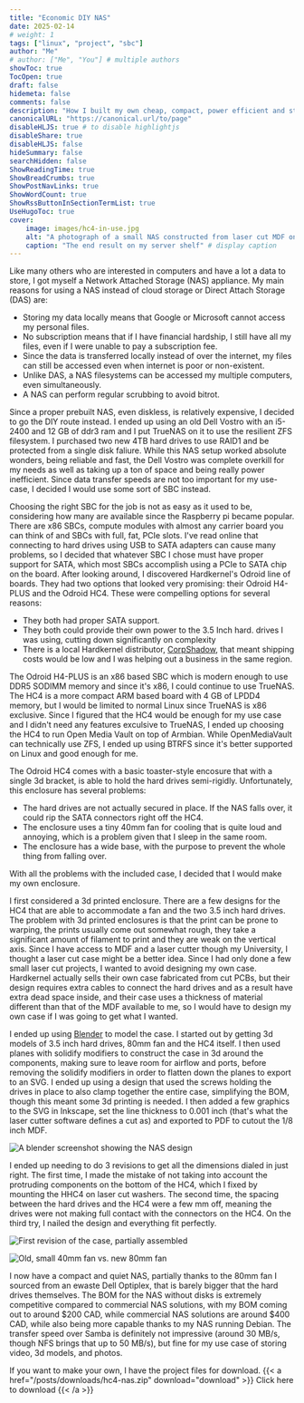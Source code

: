 ```yaml
---
title: "Economic DIY NAS"
date: 2025-02-14
# weight: 1
tags: ["linux", "project", "sbc"]
author: "Me"
# author: ["Me", "You"] # multiple authors
showToc: true
TocOpen: true
draft: false
hidemeta: false
comments: false
description: "How I built my own cheap, compact, power efficient and stylish NAS"
canonicalURL: "https://canonical.url/to/page"
disableHLJS: true # to disable highlightjs
disableShare: true
disableHLJS: false
hideSummary: false
searchHidden: false
ShowReadingTime: true
ShowBreadCrumbs: true
ShowPostNavLinks: true
ShowWordCount: true
ShowRssButtonInSectionTermList: true
UseHugoToc: true
cover:
    image: images/hc4-in-use.jpg
    alt: "A photograph of a small NAS constructed from laser cut MDF on a custom shelf made from 4040 aluminum extrusion" # alt text
    caption: "The end result on my server shelf" # display caption
---
```

Like many others who are interested in computers and have a lot a data to store, I got myself a Network Attached Storage (NAS) appliance. My main reasons for using a NAS instead of cloud storage or Direct Attach Storage (DAS) are:
* Storing my data locally means that Google or Microsoft cannot access my personal files.
* No subscription means that if I have financial hardship, I still have all my files, even if I were unable to pay a subscription fee.
* Since the data is transferred locally instead of over the internet, my files can still be accessed even when internet is poor or non-existent.
* Unlike DAS, a NAS filesystems can be accessed my multiple computers, even simultaneously.
* A NAS can perform regular scrubbing to avoid bitrot.

Since a proper prebuilt NAS, even diskless, is relatively expensive, I decided to go the DIY route instead. I ended up using an old Dell Vostro with an i5-2400 and 12 GB of ddr3 ram and I put TrueNAS on it to use the resilient ZFS filesystem. I purchased two new 4TB hard drives to use RAID1 and be protected from a single disk faliure. While this NAS setup worked absolute wonders, being reliable and fast, the Dell Vostro was complete overkill for my needs as well as taking up a ton of space and being really power inefficient. Since data transfer speeds are not too important for my use-case, I decided I would use some sort of SBC instead.

Choosing the right SBC for the job is not as easy as it used to be, considering how many are available since the Raspberry pi became popular. There are x86 SBCs, compute modules with almost any carrier board you can think of and SBCs with full, fat, PCIe slots. I've read online that connecting to hard drives using USB to SATA adapters can cause many problems, so I decided that whatever SBC I chose must have proper support for SATA, which most SBCs accomplish using a PCIe to SATA chip on the board. After looking around, I discovered Hardkernel's Odroid line of boards. They had two options that looked very promising: their Odroid H4-PLUS and the Odroid HC4. These were compelling options for several reasons:
* They both had proper SATA support.
* They both could provide their own power to the 3.5 Inch hard. drives I was using, cutting down significantly on complexity
* There is a local Hardkernel distributor, [CorpShadow](https://corpshadow.biz), that meant shipping costs would be low and I was helping out a business in the same region.

The Odroid H4-PLUS is an x86 based SBC which is modern enough to use DDR5 SODIMM memory and since it's x86, I could continue to use TrueNAS. The HC4 is a more compact ARM based board with 4 GB of LPDD4 memory, but I would be limited to normal Linux since TrueNAS is x86 exclusive. Since I figured that the HC4 would be enough for my use case and I didn't need any features exculsive to TrueNAS, I ended up choosing the HC4 to run Open Media Vault on top of Armbian. While OpenMediaVault can technically use ZFS, I ended up using BTRFS since it's better supported on Linux and good enough for me.

The Odroid HC4 comes with a basic toaster-style encosure that with a single 3d bracket, is able to hold the hard drives semi-rigidly. Unfortunately, this enclosure has several problems:
* The hard drives are not actually secured in place. If the NAS falls over, it could rip the SATA connectors right off the HC4.
* The enclosure uses a tiny 40mm fan for cooling that is quite loud and annoying, which is a problem given that I sleep in the same room.
* The enclosure has a wide base, with the purpose to prevent the whole thing from falling over.

With all the problems with the included case, I decided that I would make my own enclosure.

I first considered a 3d printed enclosure. There are a few designs for the HC4 that are able to accommodate a fan and the two 3.5 inch hard drives. The problem with 3d printed enclosures is that the print can be prone to warping, the prints usually come out somewhat rough, they take a significant amount of filament to print and they are weak on the vertical axis. Since I have access to MDF and a laser cutter though my University, I thought a laser cut case might be a better idea. Since I had only done a few small laser cut projects, I wanted to avoid designing my own case. Hardkernel actually sells their own case fabricated from cut PCBs, but their design requires extra cables to connect the hard drives and as a result have extra dead space inside, and their case uses a thickness of material different than that of the MDF available to me, so I would have to  design my own case if I was going to get what I wanted. 

I ended up using [Blender](https://blender.org) to model the case. I started out by getting 3d models of 3.5 inch hard drives, 80mm fan and the HC4 itself. I then used planes with solidify modifiers to construct the case in 3d around the components, making sure to leave room for airflow and ports, before removing the solidify  modifiers in order to flatten down the planes to export to an SVG. I ended up using a design that used the screws holding the drives in place to also clamp together the entire case, simplifying the BOM, though this meant some 3d printing is needed. I then added a few graphics to the SVG in Inkscape, set the line thickness to 0.001 inch (that's what the laser cutter software defines a cut as) and exported to PDF to cutout the 1/8 inch MDF.

![A blender screenshot showing the NAS design](images/hc4-blender.png)

I ended up needing to do 3 revisions to get all the dimensions dialed in just right. The first time, I made the mistake of not taking into account the protruding components on the bottom of the HC4, which I fixed by mounting the HHC4 on laser cut washers. The second time, the spacing between the hard drives and the HC4 were a few mm off, meaning the drives were not making full contact with the connectors on the HC4. On the third try, I nailed the design and everything fit perfectly.

![First revision of the case, partially assembled](images/hc4-wip1.jpg)

![Old, small 40mm fan vs. new 80mm fan](images/fan-comparison.jpg)

I now have a compact and quiet NAS, partially thanks to the 80mm fan I sourced from an ewaste Dell Optiplex, that is barely bigger that the hard drives themselves. The BOM for the NAS without disks is extremely competitive compared to commercial NAS solutions, with my BOM coming out to around $200 CAD, while commercial NAS solutions are around $400 CAD, while also being more capable thanks to my NAS running Debian. The transfer speed over Samba is definitely not impressive (around 30 MB/s, though NFS brings that up to 50 MB/s), but fine for my use case of storing video, 3d models, and photos.

If you want to make your own, I have the project files for download.
{{< a href="/posts/downloads/hc4-nas.zip" download="download" >}}
Click here to download
{{< /a >}}
